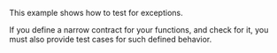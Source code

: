 This example shows how to test for exceptions.

If you define a narrow contract for your functions, 
and check for it, 
you must also provide test cases for such defined behavior.